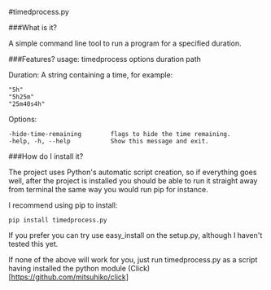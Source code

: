 #timedprocess.py

###What is it?

A simple command line tool to run a program for a specified duration. 

###Features?
usage: timedprocess options duration path

Duration:
A string containing a time, for example:
```
"5h"
"5h25m"
"25m40s4h"
```

Options:
```
-hide-time-remaining		flags to hide the time remaining.
-help, -h, --help 			Show this message and exit.
```

###How do I install it?

The project uses Python's automatic script creation, so if everything goes well, after the project is installed you should be able to run it straight away from terminal the same way you would run pip for instance.

I recommend using pip to install:
```
pip install timedprocess.py
```

If you prefer you can try use easy_install on the setup.py, although I haven't tested this yet.

If none of the above will work for you, just run timedprocess.py as a script having installed the python module (Click)[https://github.com/mitsuhiko/click]